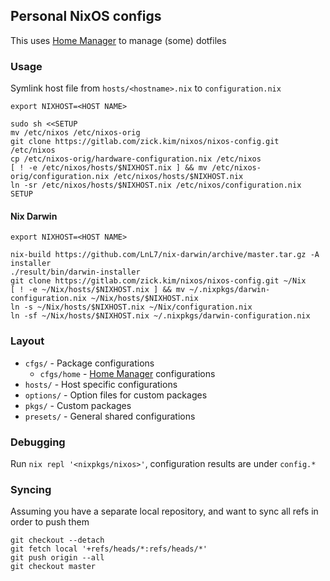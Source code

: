 ## Personal NixOS configs

This uses [Home Manager](https://github.com/rycee/home-manager) to manage (some)
dotfiles

### Usage
Symlink host file from `hosts/<hostname>.nix` to `configuration.nix`

```
export NIXHOST=<HOST NAME>

sudo sh <<SETUP
mv /etc/nixos /etc/nixos-orig
git clone https://gitlab.com/zick.kim/nixos/nixos-config.git /etc/nixos
cp /etc/nixos-orig/hardware-configuration.nix /etc/nixos
[ ! -e /etc/nixos/hosts/$NIXHOST.nix ] && mv /etc/nixos-orig/configuration.nix /etc/nixos/hosts/$NIXHOST.nix
ln -sr /etc/nixos/hosts/$NIXHOST.nix /etc/nixos/configuration.nix
SETUP
```

#### Nix Darwin
```
export NIXHOST=<HOST NAME>

nix-build https://github.com/LnL7/nix-darwin/archive/master.tar.gz -A installer
./result/bin/darwin-installer
git clone https://gitlab.com/zick.kim/nixos/nixos-config.git ~/Nix
[ ! -e ~/Nix/hosts/$NIXHOST.nix ] && mv ~/.nixpkgs/darwin-configuration.nix ~/Nix/hosts/$NIXHOST.nix
ln -s ~/Nix/hosts/$NIXHOST.nix ~/Nix/configuration.nix
ln -sf ~/Nix/hosts/$NIXHOST.nix ~/.nixpkgs/darwin-configuration.nix
```

### Layout
- `cfgs/` - Package configurations
  - `cfgs/home` - [Home Manager](https://github.com/rycee/home-manager) configurations
- `hosts/` - Host specific configurations
- `options/` - Option files for custom packages
- `pkgs/` - Custom packages
- `presets/` - General shared configurations

### Debugging
Run `nix repl '<nixpkgs/nixos>'`, configuration results are under `config.*`

### Syncing
Assuming you have a separate local repository, and want to sync all refs in
order to push them

```
git checkout --detach
git fetch local '+refs/heads/*:refs/heads/*'
git push origin --all
git checkout master
```
